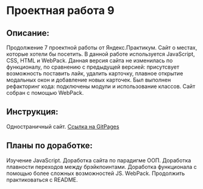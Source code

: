 # **Проектная работа 9**

## **Описание:**
Продолжение 7 проектной работы от Яндекс.Практикум. Сайт о местах, которые хотели бы посетить. В данной работе используется JavaScript, CSS, HTML и WebPack. Данная версия сайта не изменилась по функционалу, по сравнению с предыдущей версией: присутсвует возможность поставить лайк, удалить карточку, плавное открытие модальных окон и добавление новых карточек. Был выполнен рефакторинг кода: подключены модули и использование классов. Cайт собран с помощью WebPack.

## **Инструкция:**
Одностраничный сайт.
[Ссылка на GitPages](https://nikogriffs.github.io/mesto/)

## **Планы по доработке:**
Изучение JavaScript. Доработка сайта по парадигме ООП. Доработка плавности переходов между брэйкпоинтами. Доработка функционала с помощью более сложных возможностей JS. WebPack. Продолжить практиковаться с README.
